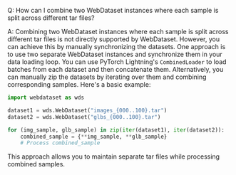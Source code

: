 Q: How can I combine two WebDataset instances where each sample is split across different tar files?

A: Combining two WebDataset instances where each sample is split across different tar files is not directly supported by WebDataset. However, you can achieve this by manually synchronizing the datasets. One approach is to use two separate WebDataset instances and synchronize them in your data loading loop. You can use PyTorch Lightning's `CombinedLoader` to load batches from each dataset and then concatenate them. Alternatively, you can manually zip the datasets by iterating over them and combining corresponding samples. Here's a basic example:

```python
import webdataset as wds

dataset1 = wds.WebDataset("images_{000..100}.tar")
dataset2 = wds.WebDataset("glbs_{000..100}.tar")

for (img_sample, glb_sample) in zip(iter(dataset1), iter(dataset2)):
    combined_sample = {**img_sample, **glb_sample}
    # Process combined_sample
```

This approach allows you to maintain separate tar files while processing combined samples.
